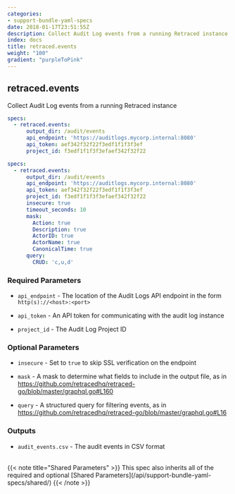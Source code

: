 ```yaml
---
categories:
- support-bundle-yaml-specs
date: 2018-01-17T23:51:55Z
description: Collect Audit Log events from a running Retraced instance
index: docs
title: retraced.events
weight: "100"
gradient: "purpleToPink"
---
```


## retraced.events

Collect Audit Log events from a running Retraced instance


```yaml
specs:
  - retraced.events:
      output_dir: /audit/events
      api_endpoint: 'https://auditlogs.mycorp.internal:8080'
      api_token: aef342f32f22f3edf1f1f3f3ef
      project_id: f3edf1f1f3f3efaef342f32f22
```

```yaml
specs:
  - retraced.events:
      output_dir: /audit/events
      api_endpoint: 'https://auditlogs.mycorp.internal:8080'
      api_token: aef342f32f22f3edf1f1f3f3ef
      project_id: f3edf1f1f3f3efaef342f32f22
      insecure: true
      timeout_seconds: 10
      mask:
        Action: true
        Description: true
        ActorID: true
        ActorName: true
        CanonicalTime: true
      query:
        CRUD: 'c,u,d'
```

    
### Required Parameters


- `api_endpoint` - The location of the Audit Logs API endpoint in the form `http(s)://<host>:<port>`


- `api_token` - An API token for communicating with the audit log instance


- `project_id` - The Audit Log Project ID


    
### Optional Parameters


- `insecure` - Set to `true` to skip SSL verification on the endpoint


- `mask` - A mask to determine what fields to include in the output file, as in https://github.com/retracedhq/retraced-go/blob/master/graphql.go#L160


- `query` - A structured query for filtering events, as in https://github.com/retracedhq/retraced-go/blob/master/graphql.go#L16


    
### Outputs


- `audit_events.csv` - The audit events in CSV format

    
<br>
{{< note title="Shared Parameters" >}}
This spec also inherits all of the required and optional [Shared Parameters](/api/support-bundle-yaml-specs/shared/)
{{< /note >}}
    
    